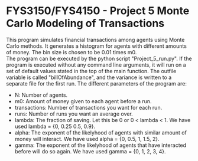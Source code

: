 FYS3150/FYS4150 - Project 5 Monte Carlo Modeling of Transactions
============

This program simulates financial transactions among agents using Monte Carlo methods. It
generates a histogram for agents with different amounts of money. The bin size is chosen 
to be 0.01 times m0.  
The program can be executed by the python script "Project_5_run.py". If the program is 
executed without any command line arguments, it will run on a set of default values 
stated in the top of the main function. The outfile variable is called "billOfAbundance",
and the variance is written to a separate file for the first run. The different parameters 
of the program are:
* N: Number of agents.
* m0: Amount of money given to each agent before a run.
* transactions: Number of transactions you want for each run. 
* runs: Number of runs you want an average over. 
* lambda: The fraction of saving. Let this be 0 or 0 < lambda < 1. We have used lambda 
= {0, 0.25 0.5, 0.9}.
* alpha: The exponent of the likelyhood of agents with similar amount of money will 
interact. We have used alpha = {0, 0.5, 1, 1.5, 2}.
* gamma: The exponent of the likelyhood of agents that have interacted before will do so 
again. We have used gamma = {0, 1, 2, 3, 4}.